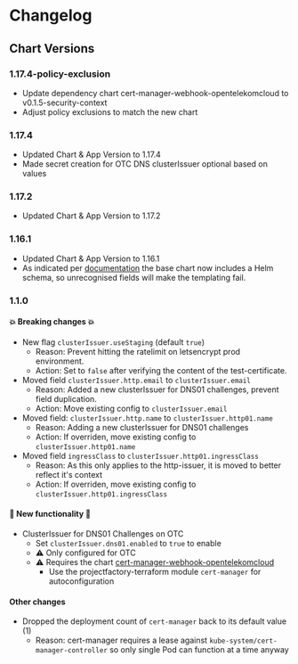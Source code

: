 # Changelog

## Chart Versions

### 1.17.4-policy-exclusion
- Update dependency chart cert-manager-webhook-opentelekomcloud to v0.1.5-security-context
- Adjust policy exclusions to match the new chart


### 1.17.4
- Updated Chart & App Version to 1.17.4
- Made secret creation for OTC DNS clusterIssuer optional based on values

### 1.17.2

- Updated Chart & App Version to 1.17.2

### 1.16.1

- Updated Chart & App Version to 1.16.1
- As indicated per [documentation](https://cert-manager.io/docs/releases/release-notes/release-notes-1.16/#helm) the base chart now includes a Helm schema, so unrecognised fields will make the templating fail.

### 1.1.0

#### 💥 Breaking changes 💥

- New flag `clusterIssuer.useStaging` (default `true`)
  - Reason: Prevent hitting the ratelimit on letsencrypt prod environment.
  - Action: Set to `false` after verifying the content of the test-certificate.
- Moved field `clusterIssuer.http.email` to `clusterIssuer.email`
  - Reason: Added a new clusterIssuer for DNS01 challenges, prevent field duplication.
  - Action: Move existing config to `clusterIssuer.email`
- Moved field: `clusterIssuer.http.name` to `clusterIssuer.http01.name`
  - Reason: Adding a new clusterIssuer for DNS01 challenges
  - Action: If overriden, move existing config to `clusterIssuer.http01.name`
- Moved field `ingressClass` to `clusterIssuer.http01.ingressClass`
  - Reason: As this only applies to the http-issuer, it is moved to better reflect it's context
  - Action: If overriden, move existing config to `clusterIssuer.http01.ingressClass`

#### 🎉 New functionality 🎉

- ClusterIssuer for DNS01 Challenges on OTC
  - Set `clusterIssuer.dns01.enabled` to `true` to enable
  - ⚠️ Only configured for OTC
  - ⚠️ Requires the chart [cert-manager-webhook-opentelekomcloud](https://github.com/akyriako/cert-manager-webhook-opentelekomcloud)
    - Use the projectfactory-terraform module `cert-manager` for autoconfiguration

#### Other changes

- Dropped the deployment count of `cert-manager` back to its default value (1)
  - Reason: cert-manager requires a lease against `kube-system/cert-manager-controller` so only single Pod can function at a time anyway
